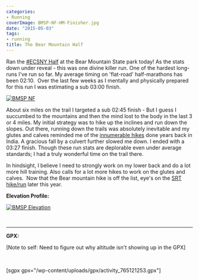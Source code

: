 ```yaml
---
categories:
- Running
coverImage: BMSP-NF-HM-Finisher.jpg
date: "2015-05-03"
tags:
- running
title: The Bear Mountain Half
---
```


Ran the [#ECSNY Half](https://www.thenorthface.com/get-outdoors/endurance-challenge/new-york.html) at the Bear Mountain State park today! As the stats down under reveal - this was one divine killer run. One of the hardest long-runs I've run so far. My average timing on 'flat-road' half-marathons has been 02:10.  Over the last few weeks as I mentally and physically prepared for this run I was estimating a sub 03:00 finish.

[![BMSP NF](images/BMSP-NF.png)](https://srikanthperinkulam.com/wp-content/uploads/2015/05/BMSP-NF.png)

About six miles on the trail I targeted a sub 02:45 finish - But I guess I succumbed to the mountains and then the mind lost to the body in the last 3 or 4 miles. My initial strategy was to hike up the inclines and run down the slopes. Out there, running down the trails was absolutely inevitable and my glutes and calves reminded me of the [innumerable hikes](https://srikanthperinkulam.com/outdoors) done years back in India. A gracious fall by a culvert further slowed me down. I ended with a 03:27 finish. Though these run stats are deplorable even under average standards; I had a truly wonderful time on the trail there.

In hindsight, I believe I need to strongly work on my lower back and do a lot more hill training. Also calls for a lot more hikes to work on the glutes and calves.  Now that the Bear mountain hike is off the list, eye's on the [SRT hike/run](http://srtrunhike.com/) later this year.

<!--more-->

**Elevation Profile:**

[![BMSP Elevation](images/BMSP-Elevation-.png)](https://srikanthperinkulam.com/wp-content/uploads/2015/05/BMSP-Elevation-.png)

 

* * *

**GPX:**

\[Note to self: Need to figure out why altitude isn't showing up in the GPX\]

 

\[sgpx gpx="/wp-content/uploads/gpx/activity\_765121253.gpx"\]
